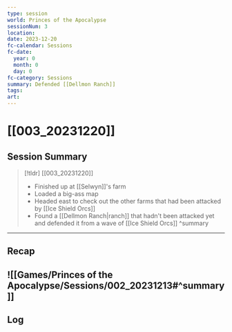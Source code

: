 ```yaml
---
type: session
world: Princes of the Apocalypse
sessionNum: 3
location: 
date: 2023-12-20
fc-calendar: Sessions
fc-date:
  year: 0
  month: 0
  day: 0
fc-category: Sessions
summary: Defended [[Dellmon Ranch]]
tags: 
art:
---
```

# [[003_20231220]]

## Session Summary

 > [!tldr] [[003_20231220]]
 > - Finished up at [[Selwyn]]'s farm
 > - Loaded a big-ass map
 > - Headed east to check out the other farms that had been attacked by [[Ice Shield Orcs]]
 > - Found a [[Dellmon Ranch|ranch]] that hadn't been attacked yet and defended it from a wave of [[Ice Shield Orcs]]
>  ^summary

---

## Recap

![[Games/Princes of the Apocalypse/Sessions/002_20231213#^summary]]
---

## Log

